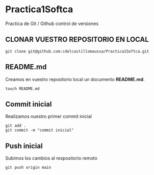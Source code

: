 # Practica1Softca
Practica de Git / Github control de versiones

## CLONAR VUESTRO REPOSITORIO EN LOCAL

~~~
git clone git@github.com:cdelcastillomaussa/Practica1Softca.git
~~~

## README.md
Creamos en vuestro repositorio local
un documento **README.md**.

~~~
touch README.md 
~~~

## Commit inicial
Realizamos nuestro primer commit inicial 

~~~
git add .
git commit -m "commit inicial"
~~~



## Push inicial
Subimos los cambios al respositorio remoto
~~~
git push origin main
~~~




